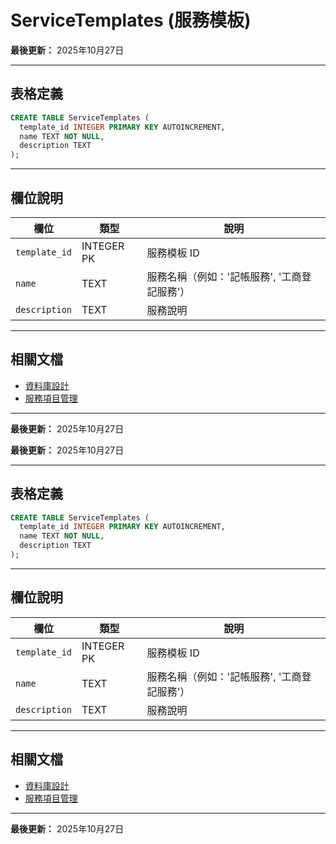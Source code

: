# ServiceTemplates (服務模板)

**最後更新：** 2025年10月27日

---

## 表格定義

```sql
CREATE TABLE ServiceTemplates (
  template_id INTEGER PRIMARY KEY AUTOINCREMENT,
  name TEXT NOT NULL,
  description TEXT
);
```

---

## 欄位說明

| 欄位 | 類型 | 說明 |
|------|------|------|
| `template_id` | INTEGER PK | 服務模板 ID |
| `name` | TEXT | 服務名稱（例如：'記帳服務', '工商登記服務'） |
| `description` | TEXT | 服務說明 |

---

## 相關文檔

- [資料庫設計](../../資料庫設計.md)
- [服務項目管理](../../功能模塊/03-服務項目管理.md)

---

**最後更新：** 2025年10月27日



**最後更新：** 2025年10月27日

---

## 表格定義

```sql
CREATE TABLE ServiceTemplates (
  template_id INTEGER PRIMARY KEY AUTOINCREMENT,
  name TEXT NOT NULL,
  description TEXT
);
```

---

## 欄位說明

| 欄位 | 類型 | 說明 |
|------|------|------|
| `template_id` | INTEGER PK | 服務模板 ID |
| `name` | TEXT | 服務名稱（例如：'記帳服務', '工商登記服務'） |
| `description` | TEXT | 服務說明 |

---

## 相關文檔

- [資料庫設計](../../資料庫設計.md)
- [服務項目管理](../../功能模塊/03-服務項目管理.md)

---

**最後更新：** 2025年10月27日



